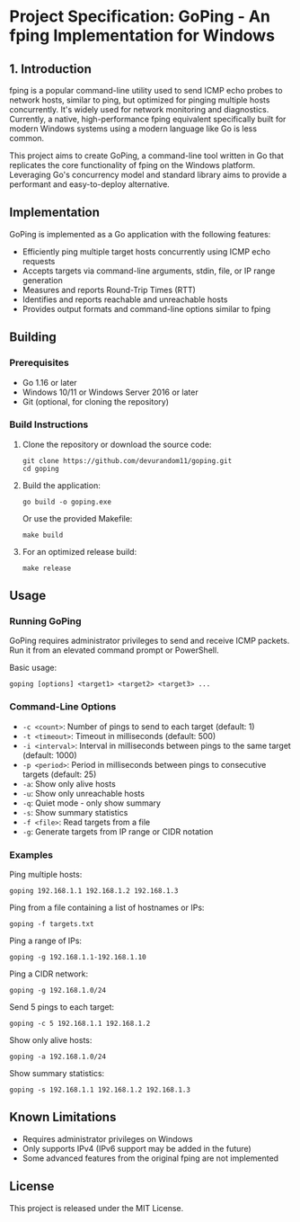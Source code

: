 # Project Specification: GoPing - An fping Implementation for Windows

## 1. Introduction

fping is a popular command-line utility used to send ICMP echo probes to network hosts, similar to ping, but optimized for pinging multiple hosts concurrently. It's widely used for network monitoring and diagnostics. Currently, a native, high-performance fping equivalent specifically built for modern Windows systems using a modern language like Go is less common.

This project aims to create GoPing, a command-line tool written in Go that replicates the core functionality of fping on the Windows platform. Leveraging Go's concurrency model and standard library aims to provide a performant and easy-to-deploy alternative.

## Implementation

GoPing is implemented as a Go application with the following features:

- Efficiently ping multiple target hosts concurrently using ICMP echo requests
- Accepts targets via command-line arguments, stdin, file, or IP range generation
- Measures and reports Round-Trip Times (RTT)
- Identifies and reports reachable and unreachable hosts
- Provides output formats and command-line options similar to fping

## Building

### Prerequisites

- Go 1.16 or later
- Windows 10/11 or Windows Server 2016 or later
- Git (optional, for cloning the repository)

### Build Instructions

1. Clone the repository or download the source code:

   ```
   git clone https://github.com/devurandom11/goping.git
   cd goping
   ```

2. Build the application:

   ```
   go build -o goping.exe
   ```

   Or use the provided Makefile:

   ```
   make build
   ```

3. For an optimized release build:
   ```
   make release
   ```

## Usage

### Running GoPing

GoPing requires administrator privileges to send and receive ICMP packets. Run it from an elevated command prompt or PowerShell.

Basic usage:

```
goping [options] <target1> <target2> <target3> ...
```

### Command-Line Options

- `-c <count>`: Number of pings to send to each target (default: 1)
- `-t <timeout>`: Timeout in milliseconds (default: 500)
- `-i <interval>`: Interval in milliseconds between pings to the same target (default: 1000)
- `-p <period>`: Period in milliseconds between pings to consecutive targets (default: 25)
- `-a`: Show only alive hosts
- `-u`: Show only unreachable hosts
- `-q`: Quiet mode - only show summary
- `-s`: Show summary statistics
- `-f <file>`: Read targets from a file
- `-g`: Generate targets from IP range or CIDR notation

### Examples

Ping multiple hosts:

```
goping 192.168.1.1 192.168.1.2 192.168.1.3
```

Ping from a file containing a list of hostnames or IPs:

```
goping -f targets.txt
```

Ping a range of IPs:

```
goping -g 192.168.1.1-192.168.1.10
```

Ping a CIDR network:

```
goping -g 192.168.1.0/24
```

Send 5 pings to each target:

```
goping -c 5 192.168.1.1 192.168.1.2
```

Show only alive hosts:

```
goping -a 192.168.1.0/24
```

Show summary statistics:

```
goping -s 192.168.1.1 192.168.1.2 192.168.1.3
```

## Known Limitations

- Requires administrator privileges on Windows
- Only supports IPv4 (IPv6 support may be added in the future)
- Some advanced features from the original fping are not implemented

## License

This project is released under the MIT License.
